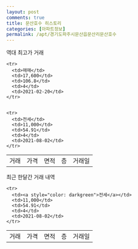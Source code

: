 ```yaml
---
layout: post
comments: true
title: 문산호수 히스토리
categories: [아파트정보]
permalink: /apt/경기도파주시문산읍문산리문산호수
---
```


역대 최고가 거래
<table class="sortable">
    <tr>
      <td>거래</td>
      <td>가격</td>
      <td>면적</td>
      <td>층</td>
      <td>거래일</td>
    </tr>
    
    <tr>
      <td>매매</td>
      <td>17,600</td>
      <td>106.8</td>
      <td>4</td>
      <td>2021-02-20</td>
    </tr>
        
    
    <tr>
      <td>전세</td>
      <td>11,000</td>
      <td>54.91</td>
      <td>4</td>
      <td>2021-08-02</td>
    </tr>
        
    
</table>

최근 한달간 거래 내역

<font size='small'>
<table class="sortable">
    <tr>
      <td>거래</td>
      <td>가격</td>
      <td>면적</td>
      <td>층</td>
      <td>거래일</td>
    </tr>

    <tr>
      <td><a style="color: darkgreen">전세</a></td>
      <td>11,000</td>
      <td>54.91</td>
      <td>4</td>
      <td>2021-08-02</td>
    </tr>
      
</table>
</font>

